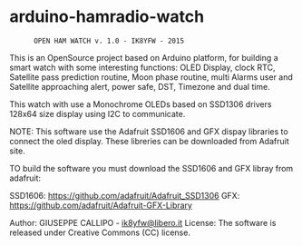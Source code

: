arduino-hamradio-watch
======================
          OPEN HAM WATCH v. 1.0 - IK8YFW - 2015

This is an OpenSource project based on Arduino platform, for building a smart watch with some
interesting functions: OLED Display, clock RTC, Satellite pass prediction routine, Moon phase 
routine, multi Alarms user and Satellite approaching alert, power safe, DST, Timezone and dual time.

This watch with use a Monochrome OLEDs based on SSD1306 drivers 128x64 size display using I2C 
to communicate.

NOTE: This software use the Adafruit SSD1606 and GFX dispay libraries to connect the oled display. 
These libreries can be downloaded from Adafruit site.

TO build the software you must download the SSD1606 and GFX libray from adafruit:

SSD1606: https://github.com/adafruit/Adafruit_SSD1306 GFX: https://github.com/adafruit/Adafruit-GFX-Library

Author: GIUSEPPE CALLIPO - ik8yfw@libero.it License: The software is released under Creative Commons (CC) license.
